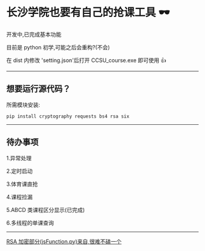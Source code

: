 # 长沙学院也要有自己的抢课工具 🕶

开发中,已完成基本功能

目前是 python 初学,可能之后会重构?(不会)

在 dist 内修改 'setting.json'后打开 CCSU_course.exe 即可使用 👍

---
## 想要运行源代码？

所需模块安装:

`pip install cryptography requests bs4 rsa six`

---

## 待办事项

1.异常处理

2.定时启动

3.体育课直抢

4.课程捡漏

5.ABCD 类课程区分显示(已完成)

6.多线程的单课查询

---

[RSA 加密部分(jsFunction.py)来自,很难不磕一个](https://github.com/Kunz1Pro/CUMT-jwxt/tree/master)

